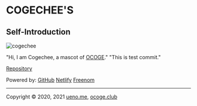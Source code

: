 # COGECHEE'S
## Self-Introduction

![cogechee](cogechee_720.png)<br>

"Hi, I am Cogechee, a mascot of [OCOGE](https://ocoge.club)."
"This is test commit."

[Repository](https://github.com/cogechee/myweb)

Powered by: [GitHub](https://github.com/) [Netlify](https://www.netlify.com/) [Freenom](https://www.freenom.com/)

---

Copyright © 2020, 2021 [ueno.me](https://ueno.me), [ocoge.club](https://ocoge.club/)